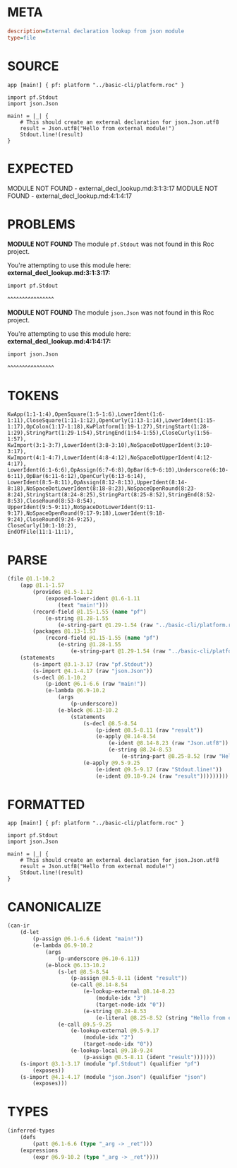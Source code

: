# META
~~~ini
description=External declaration lookup from json module
type=file
~~~
# SOURCE
~~~roc
app [main!] { pf: platform "../basic-cli/platform.roc" }

import pf.Stdout
import json.Json

main! = |_| {
    # This should create an external declaration for json.Json.utf8
    result = Json.utf8("Hello from external module!")
    Stdout.line!(result)
}
~~~
# EXPECTED
MODULE NOT FOUND - external_decl_lookup.md:3:1:3:17
MODULE NOT FOUND - external_decl_lookup.md:4:1:4:17
# PROBLEMS
**MODULE NOT FOUND**
The module `pf.Stdout` was not found in this Roc project.

You're attempting to use this module here:
**external_decl_lookup.md:3:1:3:17:**
```roc
import pf.Stdout
```
^^^^^^^^^^^^^^^^


**MODULE NOT FOUND**
The module `json.Json` was not found in this Roc project.

You're attempting to use this module here:
**external_decl_lookup.md:4:1:4:17:**
```roc
import json.Json
```
^^^^^^^^^^^^^^^^


# TOKENS
~~~zig
KwApp(1:1-1:4),OpenSquare(1:5-1:6),LowerIdent(1:6-1:11),CloseSquare(1:11-1:12),OpenCurly(1:13-1:14),LowerIdent(1:15-1:17),OpColon(1:17-1:18),KwPlatform(1:19-1:27),StringStart(1:28-1:29),StringPart(1:29-1:54),StringEnd(1:54-1:55),CloseCurly(1:56-1:57),
KwImport(3:1-3:7),LowerIdent(3:8-3:10),NoSpaceDotUpperIdent(3:10-3:17),
KwImport(4:1-4:7),LowerIdent(4:8-4:12),NoSpaceDotUpperIdent(4:12-4:17),
LowerIdent(6:1-6:6),OpAssign(6:7-6:8),OpBar(6:9-6:10),Underscore(6:10-6:11),OpBar(6:11-6:12),OpenCurly(6:13-6:14),
LowerIdent(8:5-8:11),OpAssign(8:12-8:13),UpperIdent(8:14-8:18),NoSpaceDotLowerIdent(8:18-8:23),NoSpaceOpenRound(8:23-8:24),StringStart(8:24-8:25),StringPart(8:25-8:52),StringEnd(8:52-8:53),CloseRound(8:53-8:54),
UpperIdent(9:5-9:11),NoSpaceDotLowerIdent(9:11-9:17),NoSpaceOpenRound(9:17-9:18),LowerIdent(9:18-9:24),CloseRound(9:24-9:25),
CloseCurly(10:1-10:2),
EndOfFile(11:1-11:1),
~~~
# PARSE
~~~clojure
(file @1.1-10.2
	(app @1.1-1.57
		(provides @1.5-1.12
			(exposed-lower-ident @1.6-1.11
				(text "main!")))
		(record-field @1.15-1.55 (name "pf")
			(e-string @1.28-1.55
				(e-string-part @1.29-1.54 (raw "../basic-cli/platform.roc"))))
		(packages @1.13-1.57
			(record-field @1.15-1.55 (name "pf")
				(e-string @1.28-1.55
					(e-string-part @1.29-1.54 (raw "../basic-cli/platform.roc"))))))
	(statements
		(s-import @3.1-3.17 (raw "pf.Stdout"))
		(s-import @4.1-4.17 (raw "json.Json"))
		(s-decl @6.1-10.2
			(p-ident @6.1-6.6 (raw "main!"))
			(e-lambda @6.9-10.2
				(args
					(p-underscore))
				(e-block @6.13-10.2
					(statements
						(s-decl @8.5-8.54
							(p-ident @8.5-8.11 (raw "result"))
							(e-apply @8.14-8.54
								(e-ident @8.14-8.23 (raw "Json.utf8"))
								(e-string @8.24-8.53
									(e-string-part @8.25-8.52 (raw "Hello from external module!")))))
						(e-apply @9.5-9.25
							(e-ident @9.5-9.17 (raw "Stdout.line!"))
							(e-ident @9.18-9.24 (raw "result")))))))))
~~~
# FORMATTED
~~~roc
app [main!] { pf: platform "../basic-cli/platform.roc" }

import pf.Stdout
import json.Json

main! = |_| {
	# This should create an external declaration for json.Json.utf8
	result = Json.utf8("Hello from external module!")
	Stdout.line!(result)
}
~~~
# CANONICALIZE
~~~clojure
(can-ir
	(d-let
		(p-assign @6.1-6.6 (ident "main!"))
		(e-lambda @6.9-10.2
			(args
				(p-underscore @6.10-6.11))
			(e-block @6.13-10.2
				(s-let @8.5-8.54
					(p-assign @8.5-8.11 (ident "result"))
					(e-call @8.14-8.54
						(e-lookup-external @8.14-8.23
							(module-idx "3")
							(target-node-idx "0"))
						(e-string @8.24-8.53
							(e-literal @8.25-8.52 (string "Hello from external module!")))))
				(e-call @9.5-9.25
					(e-lookup-external @9.5-9.17
						(module-idx "2")
						(target-node-idx "0"))
					(e-lookup-local @9.18-9.24
						(p-assign @8.5-8.11 (ident "result")))))))
	(s-import @3.1-3.17 (module "pf.Stdout") (qualifier "pf")
		(exposes))
	(s-import @4.1-4.17 (module "json.Json") (qualifier "json")
		(exposes)))
~~~
# TYPES
~~~clojure
(inferred-types
	(defs
		(patt @6.1-6.6 (type "_arg -> _ret")))
	(expressions
		(expr @6.9-10.2 (type "_arg -> _ret"))))
~~~

